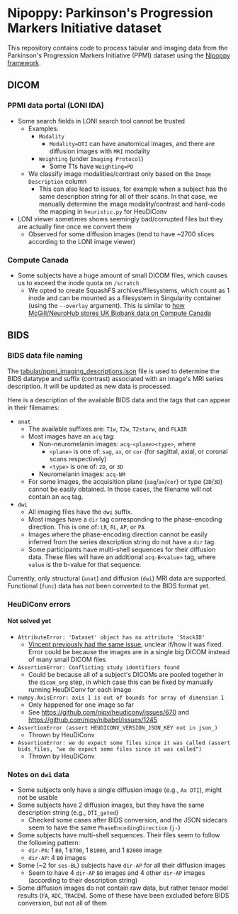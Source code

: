 # Nipoppy: Parkinson's Progression Markers Initiative dataset

This repository contains code to process tabular and imaging data from the Parkinson's Progression Markers Initiative (PPMI) dataset using the [Nipoppy framework](https://nipoppy.readthedocs.io/en/stable/).

## DICOM

### PPMI data portal (LONI IDA)

* Some search fields in LONI search tool cannot be trusted
    * Examples:
        * `Modality`
            * `Modality=DTI` can have anatomical images, and there are diffusion images with `MRI` modality
        * `Weighting` (under `Imaging Protocol`)
            * Some T1s have `Weighting=PD`
    * We classify image modalities/contrast only based on the `Image Description` column
        * This can also lead to issues, for example when a subject has the same description string for all of their scans. In that case, we manually determine the image modality/contrast and hard-code the mapping in `heuristic.py` for HeuDiConv
* LONI viewer sometimes shows seemingly bad/corrupted files but they are actually fine once we convert them
    * Observed for some diffusion images (tend to have ~2700 slices according to the LONI image viewer)

### Compute Canada

* Some subjects have a huge amount of small DICOM files, which causes us to exceed the inode quota on `/scratch`
    * We opted to create SquashFS archives/filesystems, which count as 1 inode and can be mounted as a filesystem in Singularity container (using the `--overlay` argument). This is similar to [how McGill/NeuroHub stores UK Biobank data on Compute Canada](https://arxiv.org/abs/2002.06129)

## BIDS

### BIDS data file naming

<!-- TODO: update link/path once tabular is moved under workflow -->
The [tabular/ppmi_imaging_descriptions.json](https://github.com/neurodatascience/nipoppy-ppmi/blob/main/nipoppy/workflow/tabular/ppmi_imaging_descriptions.json) file is used to determine the BIDS datatype and suffix (contrast) associated with an image's MRI series description. It will be updated as new data is processed.

Here is a description of the available BIDS data and the tags that can appear in their filenames:

- `anat`
  - The available suffixes are: `T1w`, `T2w`, `T2starw`, and `FLAIR`
  - Most images have an `acq` tag:
    - Non-neuromelanin images: `acq-<plane><type>`, where
        - `<plane>` is one of: `sag`, `ax`, or `cor` (for sagittal, axial, or coronal scans respectively)
        - `<type>` is one of: `2D`, or `3D`
    - Neuromelanin images: `acq-NM`
  - For some images, the acquisition plane (`sag`/`ax`/`cor`) or type (`2D`/`3D`) cannot be easily obtained. In those cases, the filename will not contain an `acq` tag.
- `dwi`
  - All imaging files have the `dwi` suffix.
  - Most images have a `dir` tag corresponding to the phase-encoding direction. This is one of: `LR`, `RL`, `AP`, or `PA`
  - Images where the phase-encoding direction cannot be easily inferred from the series description string do not have a `dir` tag.
  - Some participants have multi-shell sequences for their diffusion data. These files will have an additional `acq-B<value>` tag, where `value` is the b-value for that sequence.

Currently, only structural (`anat`) and diffusion (`dwi`) MRI data are supported. Functional (`func`) data has not been converted to the BIDS format yet.

### HeuDiConv errors

#### Not solved yet

* `AttributeError: 'Dataset' object has no attribute 'StackID'`
    * [Vincent previously had the same issue](https://github.com/nipy/heudiconv/issues/517), unclear if/how it was fixed. Error could be because the images are in a single big DICOM instead of many small DICOM files
* `AssertionError: Conflicting study identifiers found`
    * Could be because all of a subject's DICOMs are pooled together in the `dicom_org` step, in which case this can be fixed by manually running HeuDiConv for each image
* `numpy.AxisError: axis 1 is out of bounds for array of dimension 1`
    * Only happened for one image so far
    * See https://github.com/nipy/heudiconv/issues/670 and https://github.com/nipy/nibabel/issues/1245
* `AssertionError (assert HEUDICONV_VERSION_JSON_KEY not in json_)`
    * Thrown by HeuDiConv
* `AssertionError: we do expect some files since it was called (assert bids_files, "we do expect some files since it was called")`
    * Thrown by HeuDiConv

### Notes on `dwi` data

* Some subjects only have a single diffusion image (e.g., `Ax DTI`), might not be usable
* Some subjects have 2 diffusion images, but they have the same description string (e.g., `DTI_gated`)
    * Checked some cases after BIDS conversion, and the JSON sidecars seem to have the same `PhaseEncodingDirection` (`j-`)
* Some subjects have multi-shell sequences. Their files seem to follow the following pattern:
    * `dir-PA`: 1 `B0`, 1 `B700`, 1 `B1000`, and 1 `B2000` image
    * `dir-AP`: 4 `B0` images
* Some (~2 for `ses-BL`) subjects have `dir-AP` for all their diffusion images
    * Seem to have 4 `dir-AP` `B0` images and 4 other `dir-AP` images (according to their description string)
* Some diffusion images do not contain raw data, but rather tensor model results (`FA`, `ADC`, `TRACEW`). Some of these have been excluded before BIDS conversion, but not all of them

